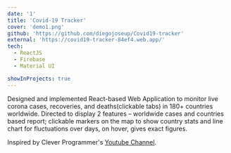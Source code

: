 ```yaml
---
date: '1'
title: 'Covid-19 Tracker'
cover: 'demo1.png'
github: 'https://github.com/diegojoseup/Covid19-tracker'
external: 'https://covid19-tracker-84ef4.web.app/'
tech:
  - ReactJS
  - Firebase
  - Material UI

showInProjects: true
---
```


Designed and implemented React-based Web Application to monitor live corona cases, recoveries, and
deaths(clickable tabs) in 180+ countries worldwide. Directed to display 2 features – worldwide cases and countries based report; clickable markers on the map to show country stats and line chart for fluctuations over days, on hover, gives exact figures.

Inspired by Clever Programmer's [Youtube Channel](https://www.youtube.com/channel/UCqrILQNl5Ed9Dz6CGMyvMTQ).
